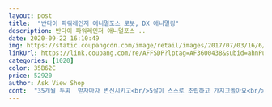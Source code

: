 ```yaml
---
layout: post 
title:  "반다이 파워레인저 애니멀포스 로봇, DX 애니멀킹" 
description: 반다이 파워레인저 애니멀포스 ..
date: 2020-09-22 16:10:49 
img: https://static.coupangcdn.com/image/retail/images/2017/07/03/16/6/7d79b131-0279-4a0f-998f-6e57995e97d7.jpg 
linkUrl: https://link.coupang.com/re/AFFSDP?lptag=AF3600438&subid=ahnPublicAsk&pageKey=2000190987&itemId=3403854317&vendorItemId=71390470813&traceid=V0-113-4d7db706587ded61 
categories: [1020] 
color: 35B62C 
price: 52920 
author: Ask View Shop 
cont:  "35개월 두찌  받자마자 변신시키고<br/>5살이 스스로 조립하고 가지고놀아요<br/>가격이 오르락 내리락 조금씩 변동은 있지만<br/>가지고싶어하던거라<br/>견고하긴 하나 부속품 작은 칼은 잘 챙겨줘야겠어요.<br/><br/>다 마음에 들어요<br/>다른 조립장난감처럼 손 끼고 그런일은 없지만<br/>다른데는 해외배송료 붙어서 마트랑 차이가 없는데<br/>딱 적당한 가격에 구입하였어요.<br/><br/>마트는 4만원대이고<br/>생일도 가까워 오기에 구입했습니다.<br/><br/>생일선물로 사줬네요<br/>시리즈다사야할듯... <br/>... <br/><br/>엄청 잘 가지고 노네요<br/>엄청 좋아합니다.<br/><br/>요즘 파워레인저에 빠져 있어서<br/>조카 생일선물로 사줫는데<br/>칼 빼다가 눈 찔릴뻔 햇네요<br/>쿠팡은 저렴하고 로켓배송에<br/>" 
---
```

